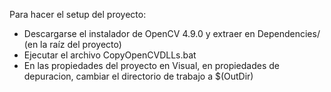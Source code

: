 Para hacer el setup del proyecto:
- Descargarse el instalador de OpenCV 4.9.0 y extraer en Dependencies/ (en la raíz del proyecto)
- Ejecutar el archivo CopyOpenCVDLLs.bat
- En las propiedades del proyecto en Visual, en propiedades de depuracion, cambiar el directorio de trabajo a $(OutDir)